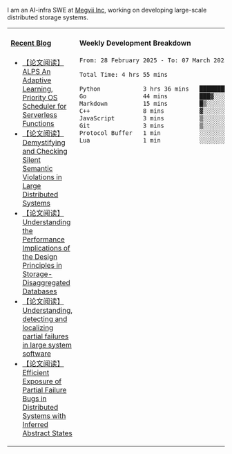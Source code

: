 I am an AI-infra SWE at [Megvii Inc](https://en.megvii.com/), working on developing large-scale distributed storage systems.

<table width="960px">
<tr>
<td valign="top" width="50%">

#### <a href="https://www.kongjun18.me" target="_blank">Recent Blog</a>

<!-- BLOG-POST-LIST:START -->
- [【论文阅读】ALPS An Adaptive Learning, Priority OS Scheduler for Serverless Functions](https://kongjun18.github.io/posts/alps-an-adaptive-learning-priority-os-scheduler-for-serverless-functions/)
- [【论文阅读】Demystifying and Checking Silent Semantic Violations in Large Distributed Systems](https://kongjun18.github.io/posts/demystifying-and-checking-silent-semantic-violations-in-large-distributed-systems/)
- [【论文阅读】Understanding the Performance Implications of the Design Principles in Storage-Disaggregated Databases](https://kongjun18.github.io/posts/understanding-the-performance-implications-of-the-design-principles-in-storage-disaggregated-databases/)
- [【论文阅读】Understanding, detecting and localizing partial failures in large system software](https://kongjun18.github.io/posts/understanding-detecting-and-localizing-partial-failures-in-large-system-software/)
- [【论文阅读】Efficient Exposure of Partial Failure Bugs in Distributed Systems with Inferred Abstract States](https://kongjun18.github.io/posts/efficient-exposure-of-partial-failure-bugs-in-distributed-systems-with-inferred-abstract-states/)
<!-- BLOG-POST-LIST:END -->

</td>
<td valign="top" width="50%">

#### Weekly Development Breakdown

<!--START_SECTION:waka-->

```txt
From: 28 February 2025 - To: 07 March 2025

Total Time: 4 hrs 55 mins

Python            3 hrs 36 mins   ██████████████████▒░░░░░░   73.41 %
Go                44 mins         ███▓░░░░░░░░░░░░░░░░░░░░░   15.18 %
Markdown          15 mins         █▒░░░░░░░░░░░░░░░░░░░░░░░   05.15 %
C++               8 mins          ▓░░░░░░░░░░░░░░░░░░░░░░░░   02.84 %
JavaScript        3 mins          ▒░░░░░░░░░░░░░░░░░░░░░░░░   01.32 %
Git               3 mins          ▒░░░░░░░░░░░░░░░░░░░░░░░░   01.20 %
Protocol Buffer   1 min           ░░░░░░░░░░░░░░░░░░░░░░░░░   00.49 %
Lua               1 min           ░░░░░░░░░░░░░░░░░░░░░░░░░   00.41 %
```

<!--END_SECTION:waka-->
</td>
</tr>

</table>
